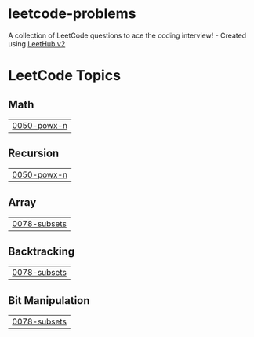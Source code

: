 # leetcode-problems
A collection of LeetCode questions to ace the coding interview! - Created using [LeetHub v2](https://github.com/arunbhardwaj/LeetHub-2.0)

<!---LeetCode Topics Start-->
# LeetCode Topics
## Math
|  |
| ------- |
| [0050-powx-n](https://github.com/saurabh-pingale/leetcode-problems/tree/master/0050-powx-n) |
## Recursion
|  |
| ------- |
| [0050-powx-n](https://github.com/saurabh-pingale/leetcode-problems/tree/master/0050-powx-n) |
## Array
|  |
| ------- |
| [0078-subsets](https://github.com/saurabh-pingale/leetcode-problems/tree/master/0078-subsets) |
## Backtracking
|  |
| ------- |
| [0078-subsets](https://github.com/saurabh-pingale/leetcode-problems/tree/master/0078-subsets) |
## Bit Manipulation
|  |
| ------- |
| [0078-subsets](https://github.com/saurabh-pingale/leetcode-problems/tree/master/0078-subsets) |
<!---LeetCode Topics End-->